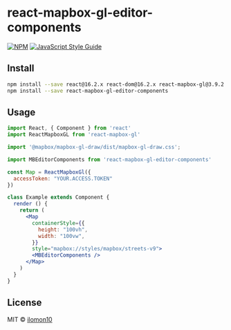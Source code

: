 # react-mapbox-gl-editor-components

> 

[![NPM](https://img.shields.io/npm/v/react-mapbox-gl-editor-components.svg)](https://www.npmjs.com/package/react-mapbox-gl-editor-components) [![JavaScript Style Guide](https://img.shields.io/badge/code_style-standard-brightgreen.svg)](https://standardjs.com)

## Install

```bash
npm install --save react@16.2.x react-dom@16.2.x react-mapbox-gl@3.9.2 @mapbox/mapbox-gl-draw@1.0.2 // peerDependencies
npm install --save react-mapbox-gl-editor-components
```

## Usage

```jsx
import React, { Component } from 'react'
import ReactMapboxGL from 'react-mapbox-gl'

import '@mapbox/mapbox-gl-draw/dist/mapbox-gl-draw.css';

import MBEditorComponents from 'react-mapbox-gl-editor-components'

const Map = ReactMapboxGl({
  accessToken: "YOUR.ACCESS.TOKEN"
})

class Example extends Component {
  render () {
    return (
      <Map 
        containerStyle={{
          height: "100vh",
          width: "100vw",
        }}
        style="mapbox://styles/mapbox/streets-v9">
        <MBEditorComponents />
      </Map>
    )
  }
}
```

## License

MIT © [ilomon10](https://github.com/ilomon10)
